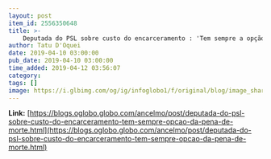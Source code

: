 ```yaml
---
layout: post
item_id: 2556350648
title: >-
    Deputada do PSL sobre custo do encarceramento : 'Tem sempre a opção da pena de morte' : Ancelmo
author: Tatu D'Oquei
date: 2019-04-10 03:00:00
pub_date: 2019-04-10 03:00:00
time_added: 2019-04-12 03:56:07
category: 
tags: []
image: https://i.glbimg.com/og/ig/infoglobo1/f/original/blog/image_share/ancelmo.jpg
---
```


**Link:** [https://blogs.oglobo.globo.com/ancelmo/post/deputada-do-psl-sobre-custo-do-encarceramento-tem-sempre-opcao-da-pena-de-morte.html](https://blogs.oglobo.globo.com/ancelmo/post/deputada-do-psl-sobre-custo-do-encarceramento-tem-sempre-opcao-da-pena-de-morte.html)


